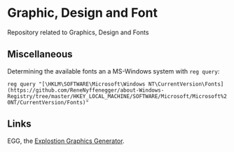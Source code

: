# Graphic, Design and Font

Repository related to Graphics, Design and Fonts


## Miscellaneous

Determining the available fonts an a MS-Windows system with `reg query`:

`reg query "[\HKLM\SOFTWARE\Microsoft\Windows NT\CurrentVersion\Fonts](https://github.com/ReneNyffenegger/about-Windows-Registry/tree/master/HKEY_LOCAL_MACHINE/SOFTWARE/Microsoft/Microsoft%20NT/CurrentVersion/Fonts)"`



## Links

EGG, the [Explostion Graphics Generator](https://github.com/ReneNyffenegger/EGG-Explosion-Graphics-Generator).
